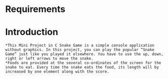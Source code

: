 # Requirements
# Introduction
    *This Mini Project in C Snake Game is a simple console application without graphics. In this project, you can play the popular “Snake Game” just like you played it elsewhere. You have to use the up, down, right or left arrows to move the snake.
    *Foods are provided at the several co-ordinates of the screen for the snake to eat. Every time the snake eats the food, its length will by increased by one element along with the score.


    
